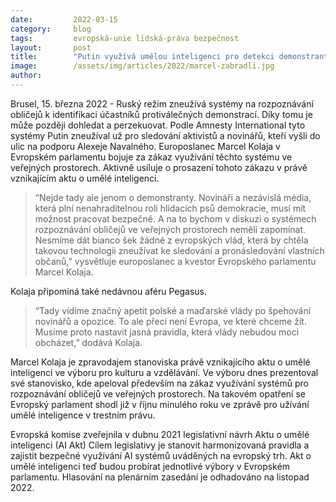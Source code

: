 ```yaml
---
date:         2022-03-15
category:     blog
tags:         evropská-unie lidská-práva bezpečnost
layout:       post
title:        "Putin využívá umělou inteligenci pro detekci demonstrantů. Systémy rozpoznávání obličejů by měly být na veřejných místech zakázány, říká Kolaja"
image:        /assets/img/articles/2022/marcel-zabradli.jpg
author:       
---
```


Brusel, 15. března 2022 - Ruský režim zneužívá systémy na rozpoznávání obličejů k identifikaci účastníků protiválečných demonstrací. Díky tomu je může později dohledat a perzekuovat. Podle Amnesty International tyto systémy Putin zneužíval už pro sledování aktivistů a novinářů, kteří vyšli do ulic na podporu Alexeje Navalného. Europoslanec Marcel Kolaja v Evropském parlamentu bojuje za zákaz využívání těchto systému ve veřejných prostorech. Aktivně usiluje o prosazení tohoto zákazu v právě vznikajícím aktu o umělé inteligenci.

> “Nejde tady ale jenom o demonstranty. Novináři a nezávislá média, která plní nenahraditelnou roli hlídacích psů demokracie, musí mít možnost pracovat bezpečně. A na to bychom v diskuzi o systémech rozpoznávání obličejů ve veřejných prostorech neměli zapomínat. Nesmíme dát bianco šek žádné z evropských vlád, která by chtěla takovou technologii zneužívat ke sledování a pronásledování vlastních občanů,” vysvětluje europoslanec a kvestor Evropského parlamentu Marcel Kolaja.

Kolaja připomíná také nedávnou aféru Pegasus. 

> “Tady vidíme značný apetit polské a maďarské vlády po špehování novinářů a opozice. To ale přeci není Evropa, ve které chceme žít. Musíme proto nastavit jasná pravidla, která vlády nebudou moci obcházet,” dodává Kolaja.

Marcel Kolaja je zpravodajem stanoviska právě vznikajícího aktu o umělé inteligenci ve výboru pro kulturu a vzdělávání. Ve výboru dnes prezentoval své stanovisko, kde apeloval především na zákaz využívání systémů pro rozpoznávání obličejů ve veřejných prostorech. Na takovém opatření se Evropský parlament shodl již v říjnu minulého roku ve zprávě pro užívání umělé inteligence v trestním právu.

Evropská komise zveřejnila v dubnu 2021 legislativní návrh Aktu o umělé inteligenci (AI Akt) Cílem legislativy je stanovit harmonizovaná pravidla a zajistit bezpečné využívání AI systémů uváděných na evropský trh. Akt o umělé inteligenci teď budou probírat jednotlivé výbory v Evropském parlamentu. Hlasování na plenárním zasedání je odhadováno na listopad 2022.
